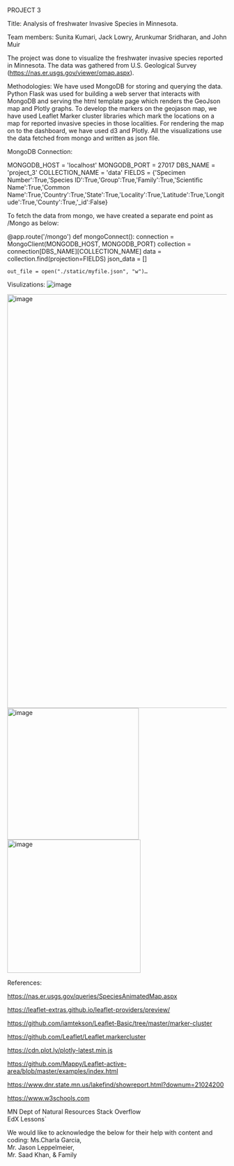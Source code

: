 PROJECT 3

Title: Analysis of freshwater Invasive Species in Minnesota.

Team members: Sunita Kumari, Jack Lowry, Arunkumar Sridharan, and John Muir

The project was done to visualize the freshwater invasive species reported in Minnesota. 
The data was gathered from U.S. Geological Survey (https://nas.er.usgs.gov/viewer/omap.aspx).

Methodologies:
We have used MongoDB for storing and querying the data. 
Python Flask was used for building a web server that interacts with MongoDB and serving the html template page which renders the GeoJson map and Plotly graphs.
To develop the markers on the geojason map, we have used Leaflet Marker cluster libraries which mark the locations on a map for reported invasive species in those localities.
For rendering the map on to the dashboard, we have used d3 and Plotly. All the visualizations use the data fetched from mongo and written as json file.

MongoDB Connection:

MONGODB_HOST = 'localhost'
MONGODB_PORT = 27017
DBS_NAME = 'project_3'
COLLECTION_NAME = 'data'
FIELDS = {'Specimen Number':True,'Species ID':True,'Group':True,'Family':True,'Scientific Name':True,'Common Name':True,'Country':True,'State':True,'Locality':True,'Latitude':True,'Longitude':True,'County':True,'_id':False}

To fetch the data from mongo, we have created a separate end point as /Mongo as below:

@app.route('/mongo')
def mongoConnect():
    connection = MongoClient(MONGODB_HOST, MONGODB_PORT)
    collection = connection[DBS_NAME][COLLECTION_NAME]
    data = collection.find(projection=FIELDS)
    json_data = []

    out_file = open("./static/myfile.json", "w")…

Visulizations:
![image](https://user-images.githubusercontent.com/118495850/234181802-864257f1-77f6-40d4-bcba-88b769df4c31.png)


<img width="950" alt="image" src="https://user-images.githubusercontent.com/118495850/234181713-fa62030d-5b1f-4305-ba03-bdd70cdf3cf3.png">

<img width="302" alt="image" src="https://user-images.githubusercontent.com/118495850/234182125-98d1f59c-5e4f-4e19-89c5-33194d0690bf.png">

<img width="306" alt="image" src="https://user-images.githubusercontent.com/118495850/234182164-e4c7b2aa-7a38-4a84-80b6-3578495decac.png">


References:

https://nas.er.usgs.gov/queries/SpeciesAnimatedMap.aspx

https://leaflet-extras.github.io/leaflet-providers/preview/

https://github.com/iamtekson/Leaflet-Basic/tree/master/marker-cluster

https://github.com/Leaflet/Leaflet.markercluster

https://cdn.plot.ly/plotly-latest.min.js

https://github.com/Mappy/Leaflet-active-area/blob/master/examples/index.html

https://www.dnr.state.mn.us/lakefind/showreport.html?downum=21024200

https://www.w3schools.com

MN Dept of Natural Resources
Stack Overflow				
EdX Lessons`


We would like to acknowledge the below for their help with content and coding:
Ms.Charla Garcia,		
Mr. Jason Leppelmeier,	
Mr. Saad Khan,
& Family
